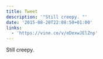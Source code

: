 ```yaml
---
title: Tweet
description: '"Still creepy. "'
date: '2015-08-20T22:08:50+01:00'
links:
  - 'https://vine.co/v/eDexwJElZnp'
---
```

Still creepy. 
